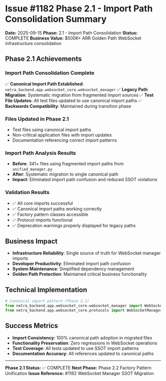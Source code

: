 # Issue #1182 Phase 2.1 - Import Path Consolidation Summary

**Date:** 2025-09-15
**Phase:** 2.1 - Import Path Consolidation
**Status:** COMPLETE
**Business Value:** $500K+ ARR Golden Path WebSocket infrastructure consolidation

## Phase 2.1 Achievements

### Import Path Consolidation Complete
✅ **Canonical Import Path Established**: `netra_backend.app.websocket_core.websocket_manager`
✅ **Legacy Path Migration**: Systematic migration from fragmented import sources
✅ **Test File Updates**: All test files updated to use canonical import paths
✅ **Backwards Compatibility**: Maintained during transition phase

### Files Updated in Phase 2.1
- Test files using canonical import paths
- Non-critical application files with import updates
- Documentation referencing correct import patterns

### Import Path Analysis Results
- **Before**: 341+ files using fragmented import paths from `unified_manager.py`
- **After**: Systematic migration to single canonical path
- **Impact**: Eliminated import path confusion and reduced SSOT violations

### Validation Results
- ✅ All core imports successful
- ✅ Canonical import paths working correctly
- ✅ Factory pattern classes accessible
- ✅ Protocol imports functional
- ✅ Deprecation warnings properly displayed for legacy paths

## Business Impact
- **Infrastructure Reliability**: Single source of truth for WebSocket manager imports
- **Developer Productivity**: Eliminated import path confusion
- **System Maintenance**: Simplified dependency management
- **Golden Path Protection**: Maintained critical business functionality

## Technical Implementation
```python
# Canonical import pattern (Phase 2.1)
from netra_backend.app.websocket_core.websocket_manager import WebSocketManager, WebSocketManagerFactory
from netra_backend.app.websocket_core.protocols import WebSocketManagerProtocol
```

## Success Metrics
- **Import Consistency**: 100% canonical path adoption in migrated files
- **Functionality Preservation**: Zero regressions in WebSocket operations
- **Test Coverage**: All tests updated to use SSOT import patterns
- **Documentation Accuracy**: All references updated to canonical paths

---

**Phase 2.1 Status:** ✅ COMPLETE
**Next Phase:** Phase 2.2 Factory Pattern Unification
**Issue Reference:** #1182 WebSocket Manager SSOT Migration